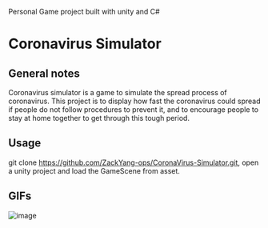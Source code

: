 Personal Game project built with unity and C#
# Coronavirus Simulator
## General notes 
Coronavirus simulator is a game to simulate the spread process of coronavirus. This project is to display how fast the coronavirus could spread if people do not follow procedures to prevent it, and to encourage people to stay at home together to get through this tough period.
<br>
    
## Usage
git clone https://github.com/ZackYang-ops/CoronaVirus-Simulator.git, open a unity project and load the GameScene from asset.
<br>  
    
## GIFs
![image](https://github.com/ZackYang-ops/CoronaVirus-Simulator/blob/master/Assets/artRes/images/tzoh7-7cqlf.gif?raw=true)
